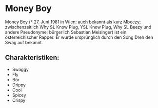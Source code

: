 # Money Boy
Money Boy (* 27. Juni 1981 in Wien; auch bekannt als kurz Mbeezy; zwischenzeitlich Why SL Know Plug, YSL Know Plug, Why SL Beezy und andere Pseudonyme; bürgerlich Sebastian Meisinger) ist ein österreichischer Rapper. Er wurde ursprünglich durch den Song Dreh den Swag auf bekannt.
## Charakteristiken:
* Swaggy
* Fly
* Bör
* Drippy
* Cool
* Spicey
* Crispy
